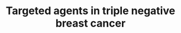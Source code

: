---
annotations:
- id: PW:0000264
  parent: signaling pathway
  type: Pathway Ontology
  value: altered signaling pathway
- id: DOID:0060081
  parent: disease of cellular proliferation
  type: Disease Ontology
  value: triple-receptor negative breast cancer
- id: PW:0000624
  parent: disease pathway
  type: Pathway Ontology
  value: breast cancer pathway
authors:
- Andra
- Khanspers
- Eweitz
citedin: ''
communities: []
description: 'Schematic of the most relevant molecular pathways and targeted agents
  in tripe negative breast cancer (TNBC). Tyrosine kinase receptor is activated upon
  binding of growth factors leading to activation of signaling pathways. PI3K/AKT
  pathway and inhibitor drugs: Phosphorylated PI3K activate AKT. The activation of
  AKT triggers downstream protein complexes mTORC activation that initiate gene transcription
  and promote cell growth. AR pathway is activated in LAR subtype tumors. Platinum
  drugs act through DNA damaging mechanism. PARP inhibitors induce “synthetic lethality”
  in BRCA deficient tumors. Pathway is based on figure figure in [Vagia et al](https://europepmc.org/article/MED/32276534).'
last-edited: 2025-03-08
ndex: null
organisms:
- Homo sapiens
redirect_from:
- /index.php/Pathway:WP5215
- /instance/WP5215
- /instance/WP5215_r137704
revision: r137704
schema-jsonld:
- '@context': https://schema.org/
  '@id': https://wikipathways.github.io/pathways/WP5215.html
  '@type': Dataset
  creator:
    '@type': Organization
    name: WikiPathways
  description: 'Schematic of the most relevant molecular pathways and targeted agents
    in tripe negative breast cancer (TNBC). Tyrosine kinase receptor is activated
    upon binding of growth factors leading to activation of signaling pathways. PI3K/AKT
    pathway and inhibitor drugs: Phosphorylated PI3K activate AKT. The activation
    of AKT triggers downstream protein complexes mTORC activation that initiate gene
    transcription and promote cell growth. AR pathway is activated in LAR subtype
    tumors. Platinum drugs act through DNA damaging mechanism. PARP inhibitors induce
    “synthetic lethality” in BRCA deficient tumors. Pathway is based on figure figure
    in [Vagia et al](https://europepmc.org/article/MED/32276534).'
  keywords:
  - AKT1
  - AKT1S1
  - AKT2
  - AKT3
  - AR
  - ARAF
  - Alpelisib
  - BRAF
  - Buparlisib
  - DEPTOR
  - Dactolisib
  - EIF4EBP1
  - Everolimus
  - GRB2
  - HRAS
  - INPP4B
  - IRS1
  - KRAS
  - MAP2K1
  - MAP2K2
  - MAPK1
  - MAPK3
  - MAPKAP1
  - MLST8
  - MTOR
  - NRAS
  - PARP1
  - PARP2
  - PDK1
  - PIK3CA
  - PIK3R1
  - PIP2
  - PIP3
  - PRR5L
  - PTEN
  - Pictilisib
  - RAF1
  - RICTOR
  - RPS6KB1
  - RPTOR
  - SOS1
  - SOS2
  - TELO2
  - TSC1
  - TSC2
  - Temsirolimus
  license: CC0
  name: Targeted agents in triple negative breast cancer
seo: CreativeWork
title: Targeted agents in triple negative breast cancer
wpid: WP5215
---